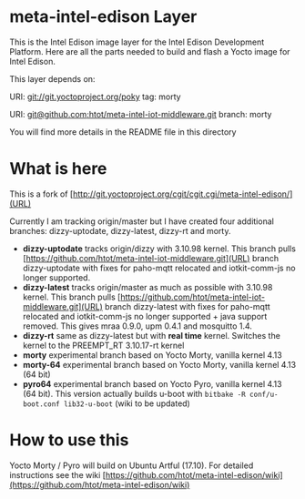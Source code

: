 # meta-intel-edison Layer

This is the Intel Edison image layer for the Intel Edison Development Platform. Here
are all the parts needed to build and flash a Yocto image for Intel Edison.

This layer depends on:


URI: [git://git.yoctoproject.org/poky](URL) tag: morty

URI: [git@github.com:htot/meta-intel-iot-middleware.git](URL) branch: morty

You will find more details in the README file in this directory

# What is here

This is a fork of [http://git.yoctoproject.org/cgit/cgit.cgi/meta-intel-edison/](URL)

Currently I am tracking origin/master but I have created four additional branches: dizzy-uptodate, dizzy-latest, dizzy-rt and morty.

  * **dizzy-uptodate** tracks origin/dizzy with 3.10.98 kernel. This branch pulls [https://github.com/htot/meta-intel-iot-middleware.git](URL) branch dizzy-uptodate with fixes for paho-mqtt relocated and iotkit-comm-js no longer supported. 
  * **dizzy-latest** tracks origin/master as much as possible with 3.10.98 kernel. This branch pulls [https://github.com/htot/meta-intel-iot-middleware.git](URL) branch dizzy-latest with fixes for paho-mqtt relocated and iotkit-comm-js no longer supported + java support removed. This gives mraa 0.9.0, upm 0.4.1 and mosquitto 1.4.
* **dizzy-rt** same as dizzy-latest but with **real time** kernel. Switches the kernel to the PREEMPT_RT 3.10.17-rt kernel
* **morty** experimental branch based on Yocto Morty, vanilla kernel 4.13
* **morty-64** experimental branch based on Yocto Morty, vanilla kernel 4.13 (64 bit)
* **pyro64** experimental branch based on Yocto Pyro, vanilla kernel 4.13 (64 bit). This version actually builds u-boot with `bitbake -R conf/u-boot.conf lib32-u-boot` (wiki to be updated)

# How to use this

Yocto Morty / Pyro will build on Ubuntu Artful (17.10). For detailed instructions see the wiki [https://github.com/htot/meta-intel-edison/wiki](https://github.com/htot/meta-intel-edison/wiki)
